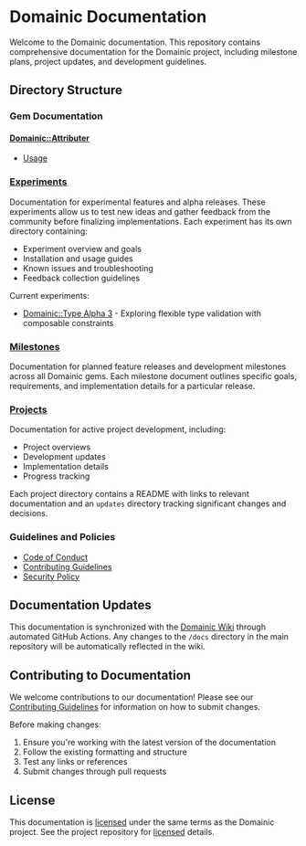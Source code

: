 # Domainic Documentation

Welcome to the Domainic documentation. This repository contains comprehensive documentation for the Domainic project,
including milestone plans, project updates, and development guidelines.

## Directory Structure

### Gem Documentation

#### [Domainic::Attributer](../domainic-attributer/README.md)

* [Usage](../domainic-attributer/docs/USAGE.md)

### [Experiments](./experiments)

Documentation for experimental features and alpha releases. These experiments allow us to test new ideas and gather
feedback from the community before finalizing implementations. Each experiment has its own directory containing:

* Experiment overview and goals
* Installation and usage guides
* Known issues and troubleshooting
* Feedback collection guidelines

Current experiments:

* [Domainic::Type Alpha 3](./experiments/domainic-type-alpha-3/README.md) - Exploring flexible type validation with
  composable constraints

### [Milestones](./milestones)

Documentation for planned feature releases and development milestones across all Domainic gems. Each milestone document
outlines specific goals, requirements, and implementation details for a particular release.

### [Projects](./projects)

Documentation for active project development, including:

* Project overviews
* Development updates
* Implementation details
* Progress tracking

Each project directory contains a README with links to relevant documentation and an `updates` directory tracking
significant changes and decisions.

### Guidelines and Policies

* [Code of Conduct](CODE_OF_CONDUCT.md)
* [Contributing Guidelines](CONTRIBUTING.md)
* [Security Policy](SECURITY.md)

## Documentation Updates

This documentation is synchronized with the [Domainic Wiki](https://github.com/domainic/domainic/wiki) through automated
GitHub Actions. Any changes to the `/docs` directory in the main repository will be automatically reflected in the wiki.

## Contributing to Documentation

We welcome contributions to our documentation! Please see our [Contributing Guidelines](CONTRIBUTING.md) for information
on how to submit changes.

Before making changes:

1. Ensure you're working with the latest version of the documentation
2. Follow the existing formatting and structure
3. Test any links or references
4. Submit changes through pull requests

## License

This documentation is [licensed](https://github.com/domainic/domainic/blob/main/LICENSE) under the same terms as the
Domainic project. See the project repository for [licensed](https://github.com/domainic/domainic/blob/main/LICENSE)
details.
